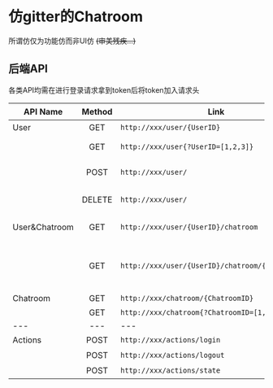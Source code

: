 # 仿gitter的Chatroom

所谓仿仅为功能仿而非UI仿 ~~(审美残疾...)~~

## 后端API

各类API均需在进行登录请求拿到token后将token加入请求头

|API Name|Method|Link|参数说明|返回值|
|---|:---:|---|---|---|
|User|GET|`http://xxx/user/{UserID}`|{UserID}: 用户id|用户信息对象:`{'name':'xxx'}`|
||GET|`http://xxx/user{?UserID=[1,2,3]}`|{UserID=list}|用户信息的数组:`[{'name':'user1'},{'name':'user2'}]`|
||POST|`http://xxx/user/`|user: 将创建用户信息的对象|创建成功: 包含UserID的用户信息/创建失败:-1|
||DELETE|`http://xxx/user/`|userid: 将删除用户的ID|删除成功: 0/删除失败: -1|
|User&Chatroom|GET|`http://xxx/user/{UserID}/chatroom`||该用户加入的所有chatroom信息及其权限|
||GET|`http://xxx/user/{UserID}/chatroom/{ChatroomID}`||效果等同于`http://xxx/chatroom/{ChatroomID}`, 区别在于user拥有相应权限则返回所有信息否则仅为简略信息|
|Chatroom|GET|`http://xxx/chatroom/{ChatroomID}`||chatroom简略信息|
||GET|`http://xxx/chatroom{?ChatroomID=[1,2,3]}`|||
|---|---|---|---|---|
|Actions|POST|`http://xxx/actions/login`|account,password|验证成功: token/验证失败: -1|
||POST|`http://xxx/actions/logout`|userid|注销成功: 0/失败: -1|
||POST|`http://xxx/actions/state`|userid|登录状态: 0/登出: -1|
